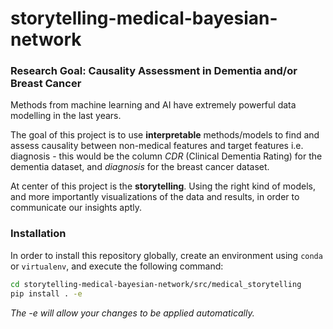 # storytelling-medical-bayesian-network

### Research Goal: Causality Assessment in Dementia and/or Breast Cancer

Methods from machine learning and AI have extremely powerful data modelling in the last years.

The goal of this project is to use **interpretable** methods/models to find and assess causality between non-medical features and target features i.e. diagnosis - this would be the column *CDR* (Clinical Dementia Rating) for the dementia dataset, and *diagnosis* for the breast cancer dataset. 

At center of this project is the **storytelling**. Using the right kind of models, and more importantly visualizations of the data and results, in order to communicate our insights aptly.



### Installation

In order to install this repository globally, create an environment using `conda` or `virtualenv`, and execute the following command:

```bash
cd storytelling-medical-bayesian-network/src/medical_storytelling
pip install . -e
```
_The -e will allow your changes to be applied automatically._